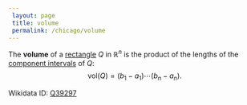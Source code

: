 ```yaml
---
 layout: page
 title: volume
 permalink: /chicago/volume
---
```

The **volume** of a [rectangle](https://defsmath.github.io/DefsMath/rectangle) $Q$ in $\mathbb R^n$ is the product of the lengths of the [component intervals](https://defsmath.github.io/DefsMath/component_interval) of $Q$: $$\text{vol}(Q) = (b_1-a_1)\cdots(b_n-a_n).$$

Wikidata ID: [Q39297](https://www.wikidata.org/wiki/Q39297)